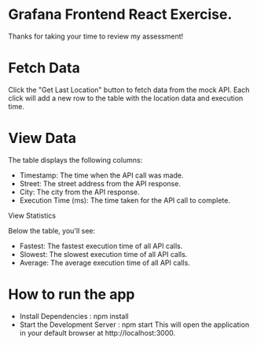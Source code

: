 # Grafana Frontend React Exercise.

Thanks for taking your time to review my assessment!

# Fetch Data

Click the "Get Last Location" button to fetch data from the mock API. Each click will add a new row to the table with the location data and execution time.

# View Data

The table displays the following columns:

- Timestamp: The time when the API call was made.
- Street: The street address from the API response.
- City: The city from the API response.
- Execution Time (ms): The time taken for the API call to complete.

View Statistics

Below the table, you'll see:

- Fastest: The fastest execution time of all API calls.
- Slowest: The slowest execution time of all API calls.
- Average: The average execution time of all API calls.

# How to run the app

- Install Dependencies : npm install
- Start the Development Server : npm start
  This will open the application in your default browser at http://localhost:3000.
